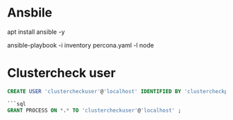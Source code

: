 # Ansbile 

apt install ansible -y

ansible-playbook -i inventory percona.yaml -l node

# Clustercheck user
```sql
CREATE USER 'clustercheckuser'@'localhost' IDENTIFIED BY 'clustercheckpassword!';

```sql
GRANT PROCESS ON *.* TO 'clustercheckuser'@'localhost' ;

